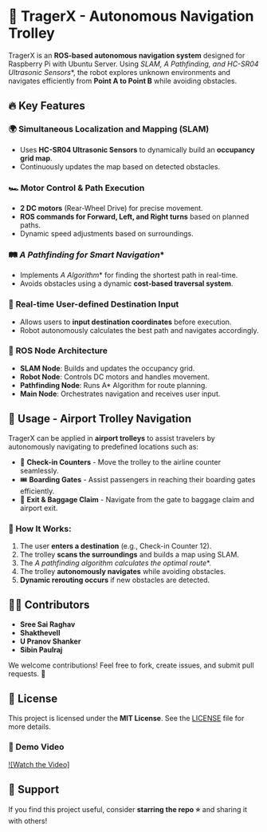 # 🚀 TragerX - Autonomous Navigation Trolley



TragerX is an **ROS-based autonomous navigation system** designed for Raspberry Pi with Ubuntu Server. Using **SLAM, A* Pathfinding, and HC-SR04 Ultrasonic Sensors**, the robot explores unknown environments and navigates efficiently from **Point A to Point B** while avoiding obstacles. 

## 🔥 Key Features

### 🌍 **Simultaneous Localization and Mapping (SLAM)**
- Uses **HC-SR04 Ultrasonic Sensors** to dynamically build an **occupancy grid map**.
- Continuously updates the map based on detected obstacles.

### 🏎️ **Motor Control & Path Execution**
- **2 DC motors** (Rear-Wheel Drive) for precise movement.
- **ROS commands for Forward, Left, and Right turns** based on planned paths.
- Dynamic speed adjustments based on surroundings.

### 🛤️ **A* Pathfinding for Smart Navigation**
- Implements **A* Algorithm** for finding the shortest path in real-time.
- Avoids obstacles using a dynamic **cost-based traversal system**.

### 🎯 **Real-time User-defined Destination Input**
- Allows users to **input destination coordinates** before execution.
- Robot autonomously calculates the best path and navigates accordingly.

### 🔗 **ROS Node Architecture**
- **SLAM Node**: Builds and updates the occupancy grid.
- **Robot Node**: Controls DC motors and handles movement.
- **Pathfinding Node**: Runs A* Algorithm for route planning.
- **Main Node**: Orchestrates navigation and receives user input.

## 📌 Usage - Airport Trolley Navigation
TragerX can be applied in **airport trolleys** to assist travelers by autonomously navigating to predefined locations such as:
- 🛄 **Check-in Counters** - Move the trolley to the airline counter seamlessly.
- 🎟 **Boarding Gates** - Assist passengers in reaching their boarding gates efficiently.
- 🚪 **Exit & Baggage Claim** - Navigate from the gate to baggage claim and airport exit.

### 🚶 How It Works:
1. The user **enters a destination** (e.g., Check-in Counter 12).
2. The trolley **scans the surroundings** and builds a map using SLAM.
3. The **A* pathfinding algorithm calculates the optimal route**.
4. The trolley **autonomously navigates** while avoiding obstacles.
5. **Dynamic rerouting occurs** if new obstacles are detected.

## 👨‍💻 Contributors
- **Sree Sai Raghav**
- **Shakthevell**
- **U Pranov Shanker**
- **Sibin Paulraj** 

We welcome contributions! Feel free to fork, create issues, and submit pull requests. 🚀

## 📜 License
This project is licensed under the **MIT License**. See the [LICENSE](LICENSE) file for more details.

### 🎥 Demo Video
[![Watch the Video]](https://drive.google.com/file/d/1kYC7qZnJugHmmbDcFfw0_Zb0wkv_mJqY/view?usp=drive_link)

## 🌟 Support
If you find this project useful, consider **starring the repo ⭐** and sharing it with others!


